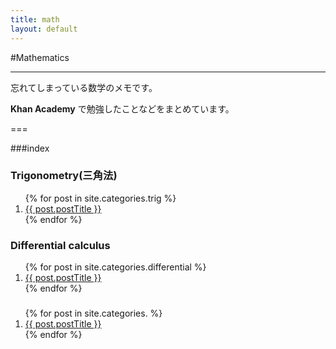 ```yaml
---
title: math
layout: default
---
```


#Mathematics

- - -

忘れてしまっている数学のメモです。

__Khan Academy__ で勉強したことなどをまとめています。

===

###index

<div class="row">
	<div class="col-sm-4">
		<h3><span class="label label-info">Trigonometry(三角法)</span></h3>
		<ol class="post-list">
 			{% for post in site.categories.trig %}
   				<li><a href="{{ post.url }}">{{ post.postTitle }}</a></li>
 			{% endfor %}
		</ol>			
	</div>
	<div class="col-sm-4">
		<h3><span class="label label-info">Differential calculus</span></h3>
		<ol class="post-list">
 			{% for post in site.categories.differential %}
   				<li><a href="{{ post.url }}">{{ post.postTitle }}</a></li>
 			{% endfor %}
		</ol>			
	</div>
	<div class="col-sm-4">
		<h3><span class="label label-info"></span></h3>
		<ol class="post-list">
 			{% for post in site.categories. %}
   				<li><a href="{{ post.url }}">{{ post.postTitle }}</a></li>
 			{% endfor %}
		</ol>			
	</div>


</div>